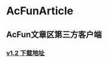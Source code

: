 # AcFunArticle
## AcFun文章区第三方客户端
### [v1.2 下载地址](https://github.com/liubaicai/AcFunArticle/releases/download/1.2.0.2/AcFunArticle-v1.2.0.2-201608221504.apk) 
